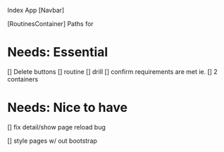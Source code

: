 Index
App
[Navbar] 

[RoutinesContainer]
Paths for 


# Needs: Essential
[] Delete buttons
    [] routine
    [] drill
[] confirm requirements are met 
ie. [] 2 containers


# Needs: Nice to have
[] fix detail/show page reload bug

[] style pages w/ out bootstrap
